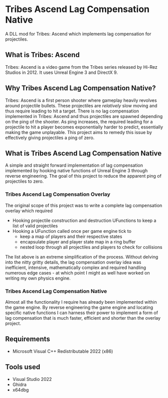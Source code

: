 # Tribes Ascend Lag Compensation Native
A DLL mod for Tribes: Ascend which implements lag compensation for projectiles.

## What is Tribes: Ascend
Tribes: Ascend is a video game from the Tribes series released by Hi-Rez Studios in 2012. It uses Unreal Engine 3 and DirectX 9.

## Why Tribes Ascend Lag Compensation Native?
Tribes: Ascend is a first person shooter where gameplay heavily revolves around projectile bullets. These projectiles are *relatively* slow moving and thus require leading to hit a target.
There is no lag compensation implemented in Tribes: Ascend and thus projectiles are spawned depending on the ping of the shooter. As ping increases, the required leading for a projectile to hit a player becomes exponentially harder to predict, essentially making the game unplayable. This project aims to remedy this issue by effectively giving projectiles a ping of zero.

## What is Tribes Ascend Lag Compensation Native
A simple and straight forward implementation of lag compensation implemented by hooking native functions of Unreal Engine 3 through reverse engineering. The goal of this project to reduce the apparent ping of projectiles to zero.

### Tribes Ascend Lag Compensation Overlay
The original scope of this project was to write a complete lag compensation overlay which required

 - Hooking projectile construction and destruction UFunctions to keep a list of valid projectiles
 - Hooking a UFunction called once per game engine tick to
	 - keep a map of players and their respective states
	 - encapsulate player and player state map in a ring buffer
	 - nested loop through all projectiles and players to check for collisions
 
 The list above is an extreme simplification of the process. Without delving into the nitty gritty details, the lag compensation overlay idea was inefficient, intensive, mathematically complex and required handling numerous edge cases - at which point I might as well have worked on writing my own physics engine.

### Tribes Ascend Lag Compensation Native
Almost all the functionality I require has already been implemented within the game engine. By reverse engineering the game engine and locating specific native functions I can harness their power to implement a form of lag compensation that is much faster, efficient and shorter than the overlay project.

## Requirements
 -  Microsoft Visual C++ Redistributable 2022 (x86)

## Tools used
 - Visual Studio 2022
 - Ghidra
 - x64dbg